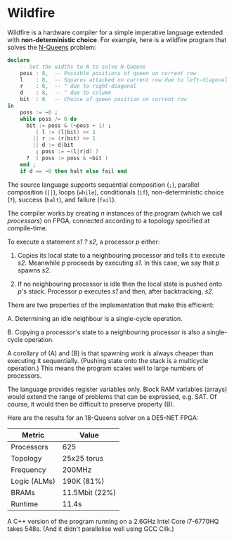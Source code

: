 # Wildfire

Wildfire is a hardware compiler for a simple imperative language
extended with **non-deterministic choice**.  For example, here is a
wildfire program that solves the
[N-Queens](https://en.wikipedia.org/wiki/Eight_queens_puzzle) problem:

```ada
declare
    -- Set the widths to N to solve N-Queens
    poss : 8,  -- Possible positions of queen on current row
    l    : 8,  -- Squares attacked on current row due to left-diagonal
    r    : 8,  -- " due to right-diagonal
    d    : 8,  -- " due to column
    bit  : 8   -- Choice of queen position on current row
in
    poss := ~0 ;
    while poss /= 0 do
      bit := poss & (~poss + 1) ;
         ( l := (l|bit) << 1
        || r := (r|bit) >> 1
        || d := d|bit
         ; poss := ~(l|r|d) )
      ?  ( poss := poss & ~bit )
    end ;
    if d == ~0 then halt else fail end
```

The source language supports sequential composition (`;`), parallel
composition (`||`), loops (`while`), conditionals (`if`),
non-deterministic choice (`?`), success (`halt`), and failure
(`fail`).

The compiler works by creating *n* instances of the program (which we
call *processors*) on FPGA, connected according to a topology
specified at compile-time.

To execute a statement *s1 ? s2*, a processor *p* either:

1. Copies its local state to a neighbouring processor and tells it to
execute *s2*.  Meanwhile *p* proceeds by executing *s1*.  In this
case, we say that *p* spawns *s2*.

2. If no neighbouring processor is idle then the local state is
pushed onto *p*'s stack. Processor *p* executes *s1* and then, after
backtracking, *s2*.

There are two properties of the implementation that make this
efficient:

A. Determining an idle neighbour is a single-cycle operation.

B. Copying a processor's state to a neighbouring processor is also a
single-cycle operation.

A corollary of (A) and (B) is that spawning work is always cheaper
than executing it sequentially.  (Pushing state onto the stack is a
multicycle operation.)  This means the program scales well to large
numbers of processors.

The language provides register variables only.  Block RAM variables
(arrays) would extend the range of problems that can be expressed,
e.g. SAT.  Of course, it would then be difficult to preserve property
(B).

Here are the results for an 18-Queens solver on a DE5-NET FPGA:

  Metric       | Value
  ------------ | ------------------
  Processors   | 625
  Topology     | 25x25 torus
  Frequency    | 200MHz
  Logic (ALMs) | 190K (81%)
  BRAMs        | 11.5Mbit (22%)
  Runtime      | 11.4s

A C++ version of the program running on a 2.6GHz Intel Core i7-6770HQ
takes 548s. (And it didn't parallelise well using GCC Cilk.)
